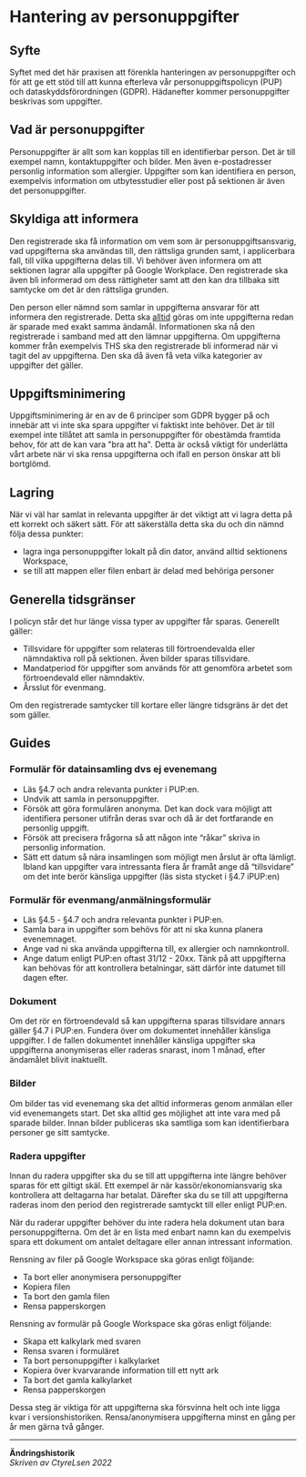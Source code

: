 # Hantering av personuppgifter

## Syfte

Syftet med det här praxisen att förenkla hanteringen av personuppgifter och för att ge ett stöd till att kunna efterleva vår personuppgiftspolicyn (PUP) och dataskyddsförordningen (GDPR). Hädanefter kommer personuppgifter beskrivas som uppgifter.

## Vad är personuppgifter

Personuppgifter är allt som kan kopplas till en identifierbar person. Det är till exempel namn, kontaktuppgifter och bilder. Men även e-postadresser personlig information som allergier. Uppgifter som kan identifiera en person, exempelvis information om utbytesstudier eller post på sektionen är även det personuppgifter.

## Skyldiga att informera

Den registrerade ska få information om vem som är personuppgiftsansvarig, vad uppgifterna ska användas till, den rättsliga grunden samt, i applicerbara fall, till vilka uppgifterna delas till. Vi behöver även informera om att sektionen lagrar alla uppgifter på Google Workplace. Den registrerade ska även bli informerad om dess rättigheter samt att den kan dra tillbaka sitt samtycke om det är den rättsliga grunden.

Den person eller nämnd som samlar in uppgifterna ansvarar för att informera den registrerade. Detta ska <u>alltid</u> göras om inte uppgifterna redan är sparade med exakt samma ändamål. Informationen ska nå den registrerade i samband med att den lämnar uppgifterna. Om uppgifterna kommer från exempelvis THS ska den registrerade bli informerad när vi tagit del av uppgifterna. Den ska då även få veta vilka kategorier av uppgifter det gäller.

## Uppgiftsminimering

Uppgiftsminimering är en av de 6 principer som GDPR bygger på och innebär att vi inte ska spara uppgifter vi faktiskt inte behöver. Det är till exempel inte tillåtet att samla in personuppgifter för obestämda framtida behov, för att de kan vara "bra att ha". Detta är också viktigt för underlätta vårt arbete när vi ska rensa uppgifterna och ifall en person önskar att bli bortglömd.

## Lagring

När vi väl har samlat in relevanta uppgifter är det viktigt att vi lagra detta på ett korrekt och säkert sätt. För att säkerställa detta ska du och din nämnd följa dessa punkter:

- lagra inga personuppgifter lokalt på din dator, använd alltid sektionens Workspace,
- se till att mappen eller filen enbart är delad med behöriga personer

## Generella tidsgränser

I policyn står det hur länge vissa typer av uppgifter får sparas. Generellt gäller:

- Tillsvidare för uppgifter som relateras till förtroendevalda eller nämndaktiva roll på sektionen.
  Även bilder sparas tillsvidare.
- Mandatperiod för uppgifter som används för att genomföra arbetet som förtroendevald eller
  nämndaktiv.
- Årsslut för evenmang.

Om den registrerade samtycker till kortare eller längre tidsgräns är det det som gäller.

## Guides

### Formulär för datainsamling dvs ej evenemang

- Läs §4.7 och andra relevanta punkter i PUP:en.
- Undvik att samla in personuppgifter.
- Försök att göra formulären anonyma. Det kan dock vara möjligt att identifiera personer utifrån deras svar och då är det fortfarande en personlig uppgift.
- Försök att precisera frågorna så att någon inte “råkar” skriva in personlig information.
- Sätt ett datum så nära insamlingen som möjligt men årslut är ofta lämligt. Ibland kan uppgifter vara intressanta flera år framåt ange då “tillsvidare” om det inte berör känsliga uppgifter (läs sista stycket i §4.7 iPUP:en)

### Formulär för evenmang/anmälningsformulär

- Läs §4.5 - §4.7 och andra relevanta punkter i PUP:en.
- Samla bara in uppgifter som behövs för att ni ska kunna planera evenemnaget.
- Ange vad ni ska använda uppgifterna till, ex allergier och namnkontroll.
- Ange datum enligt PUP:en oftast 31/12 - 20xx. Tänk på att uppgifterna kan behövas för att kontrollera betalningar, sätt därför inte datumet till dagen efter.

### Dokument

Om det rör en förtroendevald så kan uppgifterna sparas tillsvidare annars gäller §4.7 i PUP:en. Fundera över om dokumentet innehåller känsliga uppgifter. I de fallen dokumentet innehåller känsliga uppgifter ska uppgifterna anonymiseras eller raderas snarast, inom 1 månad, efter ändamålet blivit inaktuellt.

### Bilder

Om bilder tas vid evenemang ska det alltid informeras genom anmälan eller vid evenemangets start. Det ska alltid ges möjlighet att inte vara med på sparade bilder. Innan bilder publiceras ska samtliga som kan identifierbara personer ge sitt samtycke.

### Radera uppgifter

Innan du radera uppgifter ska du se till att uppgifterna inte längre behöver sparas för ett giltigt skäl. Ett exempel är när kassör/ekonomiansvarig ska kontrollera att deltagarna har betalat. Därefter ska du se till att uppgifterna raderas inom den period den registrerade samtyckt till eller enligt PUP:en.

När du raderar uppgifter behöver du inte radera hela dokument utan bara personuppgifterna. Om det är en lista med enbart namn kan du exempelvis spara ett dokument om antalet deltagare eller annan intressant information.

Rensning av filer på Google Workspace ska göras enligt följande:

- Ta bort eller anonymisera personuppgifter
- Kopiera filen
- Ta bort den gamla filen
- Rensa papperskorgen

Rensning av formulär på Google Workspace ska göras enligt följande:

- Skapa ett kalkylark med svaren
- Rensa svaren i formuläret
- Ta bort personuppgifter i kalkylarket
- Kopiera över kvarvarande information till ett nytt ark
- Ta bort det gamla kalkylarket
- Rensa papperskorgen

Dessa steg är viktiga för att uppgifterna ska försvinna helt och inte ligga kvar i versionshistoriken. Rensa/anonymisera uppgifterna minst en gång per år men gärna två gånger.

---

**Ändringshistorik**  
_Skriven av CtyreLsen 2022_
